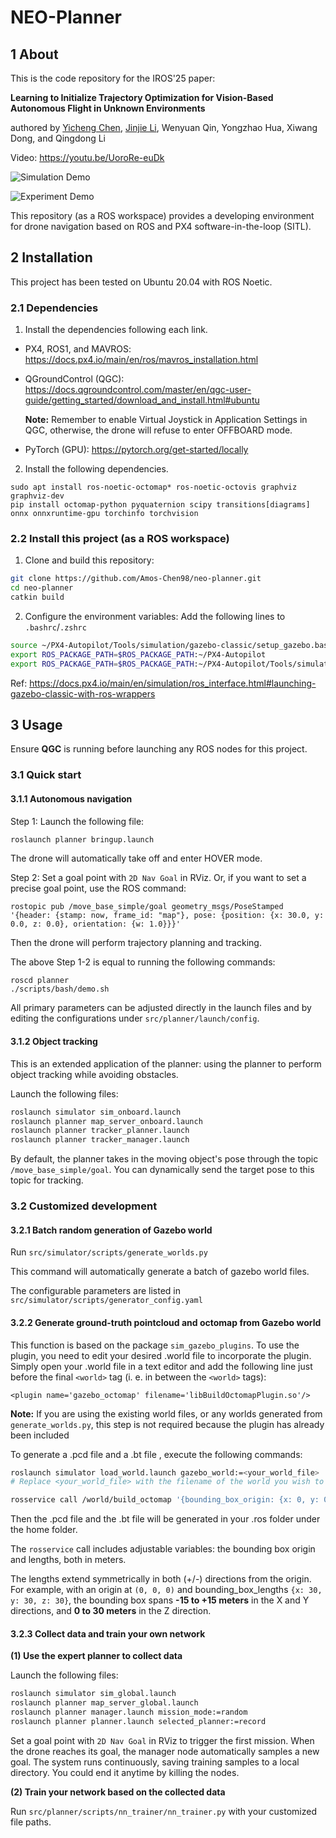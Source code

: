# **NEO-Planner**

## 1 **About**

This is the code repository for the IROS'25 paper:

**Learning to Initialize Trajectory Optimization for Vision-Based Autonomous Flight in Unknown Environments**

authored by [Yicheng Chen](https://yichengchen.com), [Jinjie Li](https://jinjie.li), Wenyuan Qin, Yongzhao Hua, Xiwang Dong, and Qingdong Li

Video: https://youtu.be/UoroRe-euDk

![Simulation Demo](media/sim.gif)

![Experiment Demo](media/exp.gif)

This repository (as a ROS workspace) provides a developing environment for drone navigation based on ROS and PX4 software-in-the-loop (SITL).

## **2 Installation**

This project has been tested on Ubuntu 20.04 with ROS Noetic.

### 2.1 **Dependencies**

1. Install the dependencies following each link.

* PX4, ROS1, and MAVROS: https://docs.px4.io/main/en/ros/mavros_installation.html

- QGroundControl (QGC): https://docs.qgroundcontrol.com/master/en/qgc-user-guide/getting_started/download_and_install.html#ubuntu

  **Note:** Remember to enable Virtual Joystick in Application Settings in QGC, otherwise, the drone will refuse to enter OFFBOARD mode.

- PyTorch (GPU): https://pytorch.org/get-started/locally

2. Install the following dependencies.

```
sudo apt install ros-noetic-octomap* ros-noetic-octovis graphviz graphviz-dev
pip install octomap-python pyquaternion scipy transitions[diagrams] onnx onnxruntime-gpu torchinfo torchvision
```

### 2.2 Install this project (as a ROS workspace)

1. Clone and build this repository:

```bash
git clone https://github.com/Amos-Chen98/neo-planner.git
cd neo-planner
catkin build
```

2. Configure the environment variables: Add the following lines to `.bashrc`/`.zshrc`

```bash
source ~/PX4-Autopilot/Tools/simulation/gazebo-classic/setup_gazebo.bash ~/PX4-Autopilot ~/PX4-Autopilot/build/px4_sitl_default
export ROS_PACKAGE_PATH=$ROS_PACKAGE_PATH:~/PX4-Autopilot
export ROS_PACKAGE_PATH=$ROS_PACKAGE_PATH:~/PX4-Autopilot/Tools/simulation/gazebo-classic/sitl_gazebo-classic
```

Ref: https://docs.px4.io/main/en/simulation/ros_interface.html#launching-gazebo-classic-with-ros-wrappers

## 3 **Usage**

Ensure **QGC** is running before launching any ROS nodes for this project.

### 3.1 Quick start

#### 3.1.1 Autonomous navigation

Step 1: Launch the following file:

```bash
roslaunch planner bringup.launch
```

The drone will automatically take off and enter HOVER mode.

Step 2: Set a goal point with `2D Nav Goal` in RViz. Or, if you want to set a precise goal point, use the ROS command:

```
rostopic pub /move_base_simple/goal geometry_msgs/PoseStamped '{header: {stamp: now, frame_id: "map"}, pose: {position: {x: 30.0, y: 0.0, z: 0.0}, orientation: {w: 1.0}}}'
```

Then the drone will perform trajectory planning and tracking.

The above Step 1-2 is equal to running the following commands:

```
roscd planner
./scripts/bash/demo.sh
```

All primary parameters can be adjusted directly in the launch files and by editing the configurations under `src/planner/launch/config`.

#### 3.1.2 Object tracking

This is an extended application of the planner: using the planner to perform object tracking while avoiding obstacles.

Launch the following files:

```bash
roslaunch simulator sim_onboard.launch
roslaunch planner map_server_onboard.launch
roslaunch planner tracker_planner.launch
roslaunch planner tracker_manager.launch
```

By default, the planner takes in the moving object's pose through the topic `/move_base_simple/goal`. You can dynamically send the target pose to this topic for tracking.

### 3.2 Customized development

#### 3.2.1 Batch random generation of Gazebo world

Run `src/simulator/scripts/generate_worlds.py`

This command will automatically generate a batch of gazebo world files.

The configurable parameters are listed in `src/simulator/scripts/generator_config.yaml`

#### 3.2.2 Generate ground-truth pointcloud and octomap from Gazebo world

This function is based on the package `sim_gazebo_plugins`. To use the plugin, you need to edit your desired .world file to incorporate the plugin. Simply open your .world file in a text editor and add the following line just before the final `<world>` tag (i. e. in between the `<world>` tags):

```
<plugin name='gazebo_octomap' filename='libBuildOctomapPlugin.so'/>
```

**Note:** If you are using the existing world files, or any worlds generated from `generate_worlds.py`, this step is not required because the plugin has already been included

To generate a .pcd file and a .bt file , execute the following commands:

```bash
roslaunch simulator load_world.launch gazebo_world:=<your_world_file>
# Replace <your_world_file> with the filename of the world you wish to build a map from. This name should not not contain ".world"

rosservice call /world/build_octomap '{bounding_box_origin: {x: 0, y: 0, z: 15}, bounding_box_lengths: {x: 30, y: 30, z: 30}, leaf_size: 0.1, filename: output_filename.bt}'
```

Then the .pcd file and the .bt file will be generated in your .ros folder under the home folder.

The `rosservice` call includes adjustable variables: the bounding box origin and lengths, both in meters. 

The lengths extend symmetrically in both (+/-) directions from the origin. For example, with an origin at `(0, 0, 0)` and bounding_box_lengths `{x: 30, y: 30, z: 30}`, the bounding box spans **-15 to +15 meters** in the X and Y directions, and **0 to 30 meters** in the Z direction.

#### 3.2.3 Collect data and train your own network

**(1) Use the expert planner to collect data**

Launch the following files:

```bash
roslaunch simulator sim_global.launch
roslaunch planner map_server_global.launch
roslaunch planner manager.launch mission_mode:=random
roslaunch planner planner.launch selected_planner:=record
```

Set a goal point with `2D Nav Goal` in RViz to trigger the first mission. When the drone reaches its goal, the manager node automatically samples a new goal. The system runs continuously, saving training samples to a local directory. You could end it anytime by killing the nodes.

**(2) Train your network based on the collected data**

Run `src/planner/scripts/nn_trainer/nn_trainer.py` with your customized file paths.

